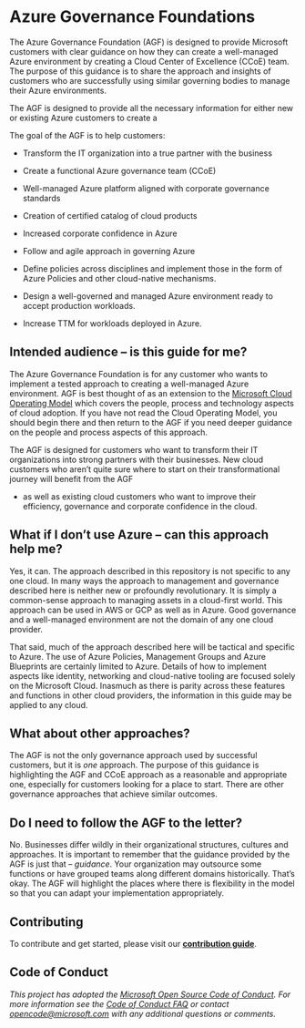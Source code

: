 # Azure Governance Foundations
The Azure Governance Foundation (AGF) is designed to provide Microsoft customers
with clear guidance on how they can create a well-managed Azure environment by
creating a Cloud Center of Excellence (CCoE) team. The purpose of this guidance
is to share the approach and insights of customers who are successfully using
similar governing bodies to manage their Azure environments.

The AGF is designed to provide all the necessary information for either new or
existing Azure customers to create a

The goal of the AGF is to help customers:

-   Transform the IT organization into a true partner with the business

-   Create a functional Azure governance team (CCoE)

-   Well-managed Azure platform aligned with corporate governance standards

-   Creation of certified catalog of cloud products

-   Increased corporate confidence in Azure

-   Follow and agile approach in governing Azure

-   Define policies across disciplines and implement those in the form of Azure
    Policies and other cloud-native mechanisms.

-   Design a well-governed and managed Azure environment ready to accept
    production workloads.

-   Increase TTM for workloads deployed in Azure.

## Intended audience – is this guide for me?

The Azure Governance Foundation is for any customer who wants to implement a
tested approach to creating a well-managed Azure environment. AGF is best
thought of as an extension to the [Microsoft Cloud Operating
Model](https://azure.microsoft.com/en-us/resources/cloud-operating-model---full-document/)
which covers the people, process and technology aspects of cloud adoption. If
you have not read the Cloud Operating Model, you should begin there and then
return to the AGF if you need deeper guidance on the people and process aspects
of this approach.

The AGF is designed for customers who want to transform their IT organizations
into strong partners with their businesses. New cloud customers who aren’t quite
sure where to start on their transformational journey will benefit from the AGF
- as well as existing cloud customers who want to improve their efficiency,
governance and corporate confidence in the cloud.

## What if I don’t use Azure – can this approach help me?

Yes, it can. The approach described in this repository is not specific to any
one cloud. In many ways the approach to management and governance described here
is neither new or profoundly revolutionary. It is simply a common-sense approach
to managing assets in a cloud-first world. This approach can be used in AWS or
GCP as well as in Azure. Good governance and a well-managed environment are not
the domain of any one cloud provider.

That said, much of the approach described here will be tactical and specific to
Azure. The use of Azure Policies, Management Groups and Azure Blueprints are
certainly limited to Azure. Details of how to implement aspects like identity,
networking and cloud-native tooling are focused solely on the Microsoft Cloud.
Inasmuch as there is parity across these features and functions in other cloud
providers, the information in this guide may be applied to any cloud.

## What about other approaches?

The AGF is not the only governance approach used by successful customers, but it
is *one* approach. The purpose of this guidance is highlighting the AGF and CCoE
approach as a reasonable and appropriate one, especially for customers looking
for a place to start. There are other governance approaches that achieve similar
outcomes.

## Do I need to follow the AGF to the letter?

No. Businesses differ wildly in their organizational structures, cultures and
approaches. It is important to remember that the guidance provided by the AGF is
just that – *guidance*. Your organization may outsource some functions or have
grouped teams along different domains historically. That’s okay. The AGF will
highlight the places where there is flexibility in the model so that you can
adapt your implementation appropriately.


## Contributing

To contribute and get started, please visit our [**contribution guide**](./1-contribution-guide/README.md#contribution-guide).

## Code of Conduct

*This project has adopted the [Microsoft Open Source Code of Conduct](https://opensource.microsoft.com/codeofconduct/). For more information see the [Code of Conduct FAQ](https://opensource.microsoft.com/codeofconduct/faq/) or contact [opencode@microsoft.com](mailto:opencode@microsoft.com) with any additional questions or comments.*
